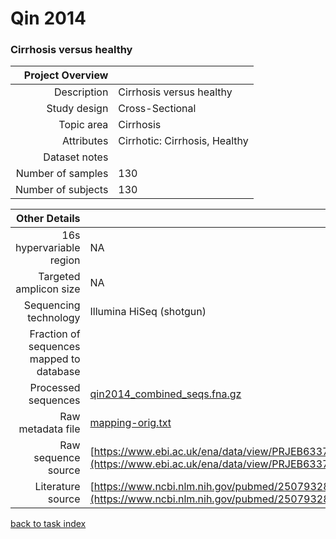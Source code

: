 # Qin 2014
### Cirrhosis versus healthy

| Project Overview |  |
| -------------: |-------------|
| Description      | Cirrhosis versus healthy |
| Study design | Cross-Sectional |
| Topic area | Cirrhosis|
| Attributes | Cirrhotic: Cirrhosis, Healthy|
| Dataset notes | |
| Number of samples | 130|
| Number of subjects | 130|


| Other Details |  |
| -------------: |-------------|
| 16s hypervariable region | NA |
| Targeted amplicon size | NA |
| Sequencing technology | Illumina HiSeq (shotgun) |
| Fraction of sequences mapped to database |  |
| Processed sequences | [qin2014_combined_seqs.fna.gz](https://s3.us-east-2.amazonaws.com/knights-lab/public/MLRepo/fasta/qin2014_combined_seqs.fna.gz) |
| Raw metadata file | [mapping-orig.txt](./datasets/qin2014/mapping-orig.txt) |
| Raw sequence source | [https://www.ebi.ac.uk/ena/data/view/PRJEB6337](https://www.ebi.ac.uk/ena/data/view/PRJEB6337) |
| Literature source | [https://www.ncbi.nlm.nih.gov/pubmed/25079328](https://www.ncbi.nlm.nih.gov/pubmed/25079328) |

[back to task index](../README.md)
